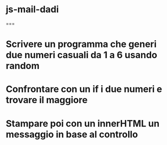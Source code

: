 # js-mail-dadi

===

# Scrivere un programma che generi due numeri casuali da 1 a 6 usando random
# Confrontare con un if i due numeri e trovare il maggiore
# Stampare poi con un innerHTML un messaggio in base al controllo
